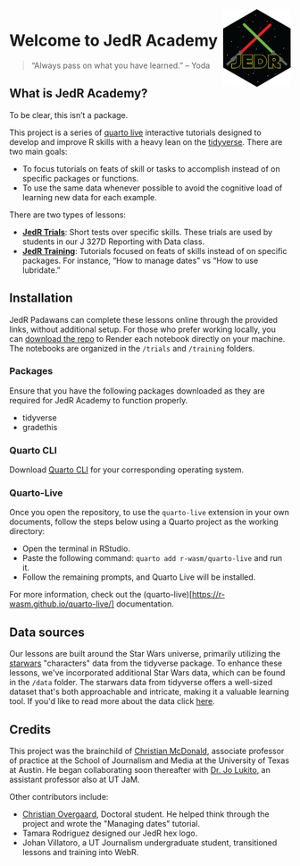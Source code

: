 <img src='images/jedr_hex_800.png' align="right" height="139" />

# Welcome to JedR Academy
 
> “Always pass on what you have learned.” – Yoda

## What is JedR Academy?

To be clear, this isn’t a package.

This project is a series of [quarto live](https://r-wasm.github.io/quarto-live/)
interactive tutorials designed to develop and improve R skills with a
heavy lean on the [tidyverse](https://www.tidyverse.org/). There are
two main goals:

- To focus tutorials on feats of skill or tasks to accomplish instead of
  on specific packages or functions.
- To use the same data whenever possible to avoid the cognitive load of
  learning new data for each example.

There are two types of lessons:

- [**JedR Trials**](trials/index.html): Short tests over specific skills. These trials are used by students in our J 327D Reporting with Data class.
- [**JedR Training**](training/index.html): Tutorials focused on feats of skills instead of on
  specific packages. For instance, “How to manage dates” vs “How to use
  lubridate.”
  
## Installation

JedR Padawans can complete these lessons online through the provided links, 
without additional setup. For those who prefer working locally, you can 
[download the repo](https://github.com/utdata/jedr-academy) to Render each notebook 
directly on your machine. The notebooks are organized in the `/trials` and 
`/training` folders.

### Packages

Ensure that you have the following packages downloaded as they are required for JedR 
Academy to function properly.

- tidyverse
- gradethis

### Quarto CLI

Download [Quarto CLI](https://quarto.org/docs/get-started/) for your corresponding operating system.

### Quarto-Live

Once you open the repository, to use the `quarto-live` extension in your own documents, 
follow the steps below using a Quarto project as the working directory:

- Open the terminal in RStudio.
- Paste the following command: `quarto add r-wasm/quarto-live` and run it.
- Follow the remaining prompts, and Quarto Live will be installed.

For more information, check out the (quarto-live)[https://r-wasm.github.io/quarto-live/] documentation.

## Data sources

Our lessons are built around the Star Wars universe, primarily utilizing the 
[starwars](https://dplyr.tidyverse.org/reference/starwars.html) "characters" 
data from the tidyverse package. To enhance these lessons, we've incorporated 
additional Star Wars data, which can be found in the `/data` folder.
The starwars data from tidyverse offers a well-sized dataset that's both 
approachable and intricate, making it a valuable learning tool. If you'd like to 
read more about the data click [here](/resources/data-info.html).

## Credits

This project was the brainchild of [Christian
McDonald](https://journalism.utexas.edu/faculty/christian-mcdonald),
associate professor of practice at the School of Journalism and Media at
the University of Texas at Austin. He began collaborating soon
thereafter with [Dr. Jo
Lukito](https://journalism.utexas.edu/faculty/jo-lukito), an assistant
professor also at UT JaM.

Other contributors include:

- [Christian
  Overgaard](https://journalism.utexas.edu/graduate/profiles/doctoral/christian-staal-bruun-overgaard),
  Doctoral student. He helped think through the project and wrote the "Managing dates" tutorial.
- Tamara Rodriguez designed our JedR hex logo.
- Johan Villatoro, a UT Journalism  undergraduate student, transitioned lessons and training into WebR.
